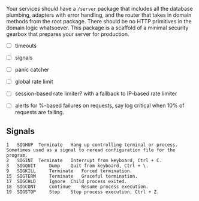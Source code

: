 
Your services should have a `/server` package that includes all the database plumbing, adapters with error handling, and the router that takes in domain methods from the root package. There should be no HTTP primitives in the domain logic whatsoever. This package is a scaffold of a minimal security gearbox that prepares your server for production.

- [ ] timeouts
- [ ] signals
- [ ] panic catcher
- [ ] global rate limit
- [ ] session-based rate limiter? with a fallback to IP-based rate limiter
- [ ] alerts for %-based failures on requests, say log critical when 10% of requests are failing.


## Signals

```
1 	SIGHUP 	Terminate 	Hang up controlling terminal or process. Sometimes used as a signal to reread configuration file for the program.
2 	SIGINT 	Terminate 	Interrupt from keyboard, Ctrl + C.
3 	SIGQUIT 	Dump 	Quit from keyboard, Ctrl + \.
9 	SIGKILL 	Terminate 	Forced termination.
15 	SIGTERM 	Terminate 	Graceful termination.
17 	SIGCHLD 	Ignore 	Child process exited.
18 	SIGCONT 	Continue 	Resume process execution.
19 	SIGSTOP 	Stop 	Stop process execution, Ctrl + Z.
```
